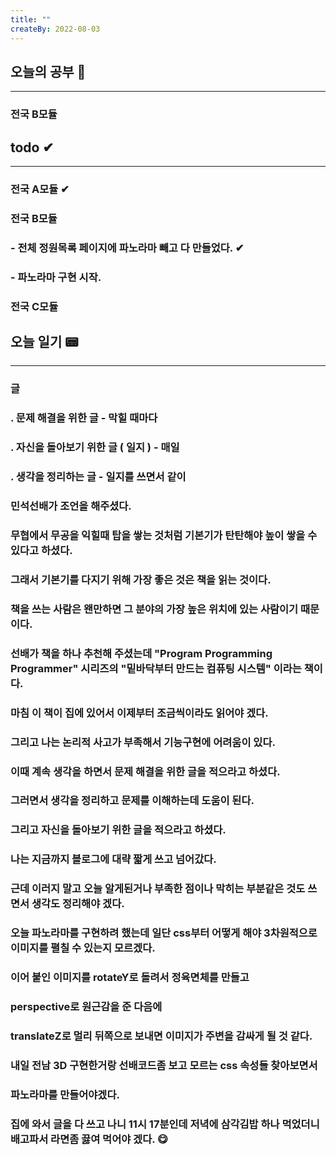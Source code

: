 ```yaml
---
title: ""
createBy: 2022-08-03
---
```

## 오늘의 공부 🎉
---
### 전국 B모듈

## todo ✔
---
### 전국 A모듈 ✔
### 전국 B모듈
### - 전체 정원목록 페이지에 파노라마 빼고 다 만들었다. ✔
### - 파노라마 구현 시작.
### 전국 C모듈

## 오늘 일기 📟
---
### 글
### . 문제 해결을 위한 글 - 막힐 때마다
### . 자신을 돌아보기 위한 글 ( 일지 ) - 매일
### . 생각을 정리하는 글 - 일지를 쓰면서 같이
### 민석선배가 조언을 해주셨다.
### 무협에서 무공을 익힐때 탑을 쌓는 것처럼 기본기가 탄탄해야 높이 쌓을 수 있다고 하셨다.
### 그래서 기본기를 다지기 위해 가장 좋은 것은 책을 읽는 것이다.
### 책을 쓰는 사람은 왠만하면 그 분야의 가장 높은 위치에 있는 사람이기 때문이다.
### 선배가 책을 하나 추천해 주셨는데 "Program Programming Programmer" 시리즈의 "밑바닥부터 만드는 컴퓨팅 시스템" 이라는 책이다.
### 마침 이 책이 집에 있어서 이제부터 조금씩이라도 읽어야 겠다.
### 그리고 나는 논리적 사고가 부족해서 기능구현에 어려움이 있다.
### 이때 계속 생각을 하면서 문제 해결을 위한 글을 적으라고 하셨다.
### 그러면서 생각을 정리하고 문제를 이해하는데 도움이 된다.
### 그리고 자신을 돌아보기 위한 글을 적으라고 하셨다.
### 나는 지금까지 블로그에 대략 짧게 쓰고 넘어갔다.
### 근데 이러지 말고 오늘 알게된거나 부족한 점이나 막히는 부분같은 것도 쓰면서 생각도 정리해야 겠다.
### 오늘 파노라마를 구현하려 했는데 일단 css부터 어떻게 해야 3차원적으로 이미지를 펼칠 수 있는지 모르겠다.
### 이어 붙인 이미지를 rotateY로 돌려서 정육면체를 만들고
### perspective로 원근감을 준 다음에
### translateZ로 멀리 뒤쪽으로 보내면 이미지가 주변을 감싸게 될 것 같다.
### 내일 전남 3D 구현한거랑 선배코드좀 보고 모르는 css 속성들 찾아보면서
### 파노라마를 만들어야겠다.
### 집에 와서 글을 다 쓰고 나니 11시 17분인데 저녁에 삼각김밥 하나 먹었더니 배고파서 라면좀 끓여 먹어야 겠다. 😋